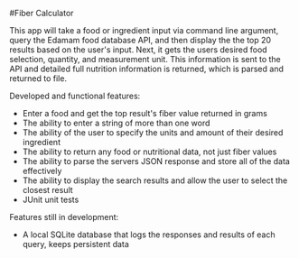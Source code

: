 #Fiber Calculator

This app will take a food or ingredient input via command line argument, query the Edamam food database API, and then display the the top 20 results based on the user's input. Next, it gets the users desired food selection, quantity, and measurement unit. This information is sent to the
API and detailed full nutrition information is returned, which is parsed and returned to file.

Developed and functional features:

- Enter a food and get the top result's fiber value returned in grams
- The ability to enter a string of more than one word
- The ability of the user to specify the units and amount of their desired ingredient
- The ability to return any food or nutritional data, not just fiber values
- The ability to parse the servers JSON response and store all of the data effectively
- The ability to display the search results and allow the user to select the closest result
- JUnit unit tests 


Features still in development:

- A local SQLite database that logs the responses and results of each query, keeps persistent data
